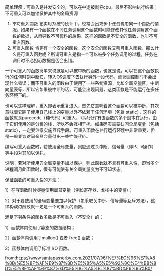 简单理解：可重入是并发安全的，可以在中途被剥夺cpu，最后不影响执行结果；不可重入可以加锁保护其中的全局资源



1. 不可重入函数
   在实时系统的设计中，经常会出现多个任务调用同一个函数的情况。如果有一个函数在不同任务调用这个函数时可能修改其他任务调用这个函数的数据，从而导致不可预料的后果。这样的函数是不安全的函数，也叫不可重入函数。
2. 可重入函数
   肯定有一个安全的函数，这个安全的函数又叫可重入函数。那么什么是可重入函数呢？所谓可重入是指一个可以被多个任务调用的过程，任务在调用时不必担心数据是否会出错。

一个可重入的函数简单来说就是可以被中断的函数，也就是说，可以在这个函数执行的任何时刻中断它，转入OS调度下去执行另外一段代码，而返回控制时不会出现什么错误；而不可重入的函数由于使用了一些系统资源，比如全局变量区，中断向量表等，所以它如果被中断的话，可能会出现问题，这类函数是不能运行在多任务环境下的。

也可以这样理解，重入即表示重复进入，首先它意味着这个函数可以被中断，其次意味着它除了使用自己栈上的变量以外不依赖于任何环境（包括 static），这样的函数就是purecode（纯代码）可重入，可以允许有该函数的多个副本在运行，由于它们使用的是分离的栈，所以不会互相干扰。如果确实需要访问全局变量（包括 static），一定要注意实施互斥手段。可重入函数在并行运行环境中非常重要，但是一般要为访问全局变量付出一些性能代价。

编写可重入函数时，若使用全局变量，则应通过关中断、信号量（即P、V操作）等手段对其加以保护。

说明：若对所使用的全局变量不加以保护，则此函数就不具有可重入性，即当多个进程调用此函数时，很有可能使有关全局变量变为不可知状态。

保证函数的可重入性的方法：

1）在写函数时候尽量使用局部变量（例如寄存器、堆栈中的变量）；

2）对于要使用的全局变量要加以保护（如采取关中断、信号量等互斥方法），这样构成的函数就一定是一个可重入的函数。

满足下列条件的函数多数是不可重入（不安全）的：

1）函数体内使用了静态的数据结构；

2）函数体内调用了malloc() 或者 free() 函数；

3）函数体内调用了标准 I/O 函数。

from:https://www.santapasserby.com/2021/07/06/%E7%BC%96%E7%A8%8B/%E5%8F%AF%E9%87%8D%E5%85%A5%E5%92%8C%E4%B8%8D%E5%8F%AF%E9%87%8D%E5%85%A5%E5%87%BD%E6%95%B0/